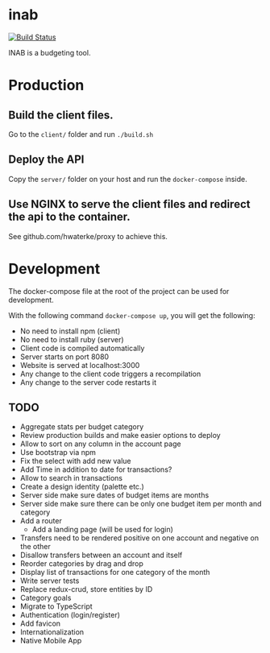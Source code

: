 # inab

[![Build Status](https://img.shields.io/travis/hwaterke/inab/master.svg?style=flat-square)](https://travis-ci.org/hwaterke/inab)

INAB is a budgeting tool.

# Production

## Build the client files.
Go to the `client/` folder and run `./build.sh`

## Deploy the API
Copy the `server/` folder on your host and run the `docker-compose` inside.

## Use NGINX to serve the client files and redirect the api to the container.
See github.com/hwaterke/proxy to achieve this.

# Development

The docker-compose file at the root of the project can be used for development.

With the following command `docker-compose up`, you will get the following:
* No need to install npm (client)
* No need to install ruby (server)
* Client code is compiled automatically
* Server starts on port 8080
* Website is served at localhost:3000
* Any change to the client code triggers a recompilation
* Any change to the server code restarts it

## TODO
* Aggregate stats per budget category
* Review production builds and make easier options to deploy
* Allow to sort on any column in the account page
* Use bootstrap via npm
* Fix the select with add new value
* Add Time in addition to date for transactions?
* Allow to search in transactions
* Create a design identity (palette etc.)
* Server side make sure dates of budget items are months
* Server side make sure there can be only one budget item per month and category
* Add a router
  * Add a landing page (will be used for login)
* Transfers need to be rendered positive on one account and negative on the other
* Disallow transfers between an account and itself
* Reorder categories by drag and drop
* Display list of transactions for one category of the month
* Write server tests
* Replace redux-crud, store entities by ID
* Category goals
* Migrate to TypeScript
* Authentication (login/register)
* Add favicon
* Internationalization
* Native Mobile App
